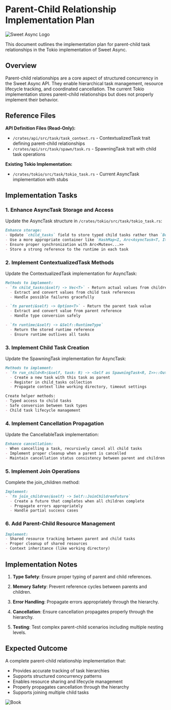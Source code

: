 # Parent-Child Relationship Implementation Plan

![Sweet Async Logo](/assets/sweet_async.png)

This document outlines the implementation plan for parent-child task relationships in the Tokio implementation of Sweet Async.

## Overview

Parent-child relationships are a core aspect of structured concurrency in the Sweet Async API. They enable hierarchical task management, resource lifecycle tracking, and coordinated cancellation. The current Tokio implementation stores parent-child relationships but does not properly implement their behavior.

## Reference Files

**API Definition Files (Read-Only):**
- `/crates/api/src/task/task_context.rs` - ContextualizedTask trait defining parent-child relationships
- `/crates/api/src/task/spawn/task.rs` - SpawningTask trait with child task operations

**Existing Tokio Implementation:**
- `/crates/tokio/src/task/tokio_task.rs` - Current AsyncTask implementation with stubs

## Implementation Tasks

### 1. Enhance AsyncTask Storage and Access

Update the AsyncTask structure in `/crates/tokio/src/task/tokio_task.rs`:

```markdown
Enhance storage:
- Update `child_tasks` field to store typed child tasks rather than `Box<dyn Any>`
- Use a more appropriate container like `HashMap<I, Arc<AsyncTask<T, I>>>` for faster lookups
- Ensure proper synchronization with Arc<Mutex<...>> 
- Store a strong reference to the runtime in each task
```

### 2. Implement ContextualizedTask Methods

Update the ContextualizedTask implementation for AsyncTask:

```markdown
Methods to implement:
- `fn child_tasks(&self) -> Vec<T>` - Return actual values from children
  - Extract and convert values from child task references
  - Handle possible failures gracefully

- `fn parent(&self) -> Option<T>` - Return the parent task value
  - Extract and convert value from parent reference
  - Handle type conversion safely

- `fn runtime(&self) -> &Self::RuntimeType`
  - Return the stored runtime reference
  - Ensure runtime outlives all tasks
```

### 3. Implement Child Task Creation

Update the SpawningTask implementation for AsyncTask:

```markdown
Methods to implement:
- `fn run_child<R>(&self, task: R) -> <Self as SpawningTask<R, I>>::OutputFuture`
  - Create a new task with this task as parent
  - Register in child_tasks collection
  - Propagate context like working directory, timeout settings

Create helper methods:
- Typed access to child tasks
- Safe conversion between task types
- Child task lifecycle management
```

### 4. Implement Cancellation Propagation

Update the CancellableTask implementation:

```markdown
Enhance cancellation:
- When cancelling a task, recursively cancel all child tasks
- Implement proper cleanup when a parent is cancelled
- Maintain cancellation status consistency between parent and children
```

### 5. Implement Join Operations

Complete the join_children method:

```markdown
Implement:
- `fn join_children(&self) -> Self::JoinChildrenFuture`
  - Create a future that completes when all children complete
  - Propagate errors appropriately
  - Handle partial success cases
```

### 6. Add Parent-Child Resource Management

```markdown
Implement:
- Shared resource tracking between parent and child tasks
- Proper cleanup of shared resources
- Context inheritance (like working directory)
```

## Implementation Notes

1. **Type Safety**: Ensure proper typing of parent and child references.

2. **Memory Safety**: Prevent reference cycles between parents and children.

3. **Error Handling**: Propagate errors appropriately through the hierarchy.

4. **Cancellation**: Ensure cancellation propagates properly through the hierarchy.

5. **Testing**: Test complex parent-child scenarios including multiple nesting levels.

## Expected Outcome

A complete parent-child relationship implementation that:
- Provides accurate tracking of task hierarchies
- Supports structured concurrency patterns
- Enables resource sharing and lifecycle management
- Properly propagates cancellation through the hierarchy
- Supports joining multiple child tasks

![Book](/assets/book.png)
